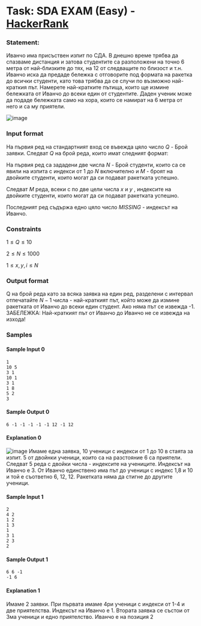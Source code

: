 # Task: SDA EXAM (Easy) - [HackerRank](<https://www.hackerrank.com/contests/exam-2022-part1-sda/challenges/sda-exam>)


### Statement:

Иванчо има присъствен изпит по СДА. В днешно време трябва да спазваме дистанция и затова студентите са разположени на точно 6 метра от най-близките до тях, на 12 от следващите по близост и т.н. Иванчо иска да предаде бележка с отговорите под формата на ракетка до всички студенти, като това трябва да се случи по възможно най-краткия път. Намерете най-кратките пътища, които ще измине бележката от Иванчо до всеки един от студентите. Даден ученик може да подаде бележката само на хора, които се намират на 6 метра от него и са му приятели.

<img src="https://s3.amazonaws.com/hr-assets/0/1642955846-72c2664936-how-to-make-the-fastest-paper-airplane.jpg" alt="image" title="">


### Input format

На първия ред на стандартният вход се въвежда цяло число $Q$ - Брой заявки. Следват $Q$ на брой реда, които имат следният формат:

На първия ред са зададени две числа $N$ - Брой студенти, които са се явили на изпита с индекси от $1$ до $N$ включително и $M$ - броят на двойките студенти, които могат да си подават ракетката успешно.

Следват $M$ реда, всеки с по две цели числа $x$ и $y$ , индексите на двойките студенти, които могат да си подават ракетката успешно.

Последният ред съдържа едно цяло число $MISSING$ - индексът на Иванчо.


### Constraints

$1 \le Q \le 10$

$2 \le N \le 1000$

$1 \le x,y,i \le N$


### Output format

Q на брой реда като за всяка заявка на един ред, разделени с интервал отпечатайте $N-1$ числа - най-краткият път, който може да измине ракетката от Иванчо до всеки един студент. Ако няма път се извежда -1. ЗАБЕЛЕЖКА: Най-краткият път от Иванчо до Иванчо не се извежда на изхода!


### Samples


#### Sample Input 0
```
1
10 5
3 1
10 1
3 1
1 8
5 2
3
```

#### Sample Output 0
```
6 -1 -1 -1 -1 -1 12 -1 12
```

#### Explanation 0
<img src="https://s3.amazonaws.com/hr-assets/0/1643018144-f47b82e689-Untitled.png" alt="image" title="">
Имаме една заявка, 10 ученици с индекси от 1 до 10 в стаята за изпит. 5 от двойнки ученици, които са на разстояние 6 са приятели. Следват 5 реда с двойки числа - индексите на учениците. Индексът на Иванчо е 3.
От Иванчо единствено има път до ученици с индекс 1,8 и 10 и той е съответно 6, 12, 12.
Ракетката няма да стигне до другите ученици.

#### Sample Input 1
```
2
4 2
1 2
1 3
1
3 1
2 3
2
```

#### Sample Output 1
```
6 6 -1
-1 6
```

#### Explanation 1
Имаме 2 заявки. При първата имаме 4ри ученици с индекси от 1-4 и две приятелства. Индексът на Иванчо е 1.
Втората заявка се състои от 3ма ученици и едно приятелство. Иванчо е на позиция 2
